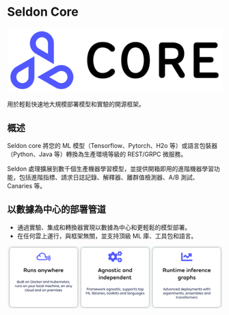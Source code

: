 # Seldon Core

![](./assets/core-logo-small.png)

用於輕鬆快速地大規模部署模型和實驗的開源框架。

## 概述

Seldon core 將您的 ML 模型（Tensorflow、Pytorch、H2o 等）或語言包裝器（Python、Java 等）轉換為生產環境等級的 REST/GRPC 微服務。

Seldon 處理擴展到數千個生產機器學習模型，並提供開箱即用的進階機器學習功能，包括進階指標、請求日誌記錄、解釋器、離群值檢測器、A/B 測試、Canaries 等。

## 以數據為中心的部署管道

- 通過實驗、集成和轉換器實現以數據為中心和更輕鬆的模型部署。
- 在任何雲上運行，與框架無關，並支持頂級 ML 庫、工具包和語言。

![](./assets/seldon-core-features.png)